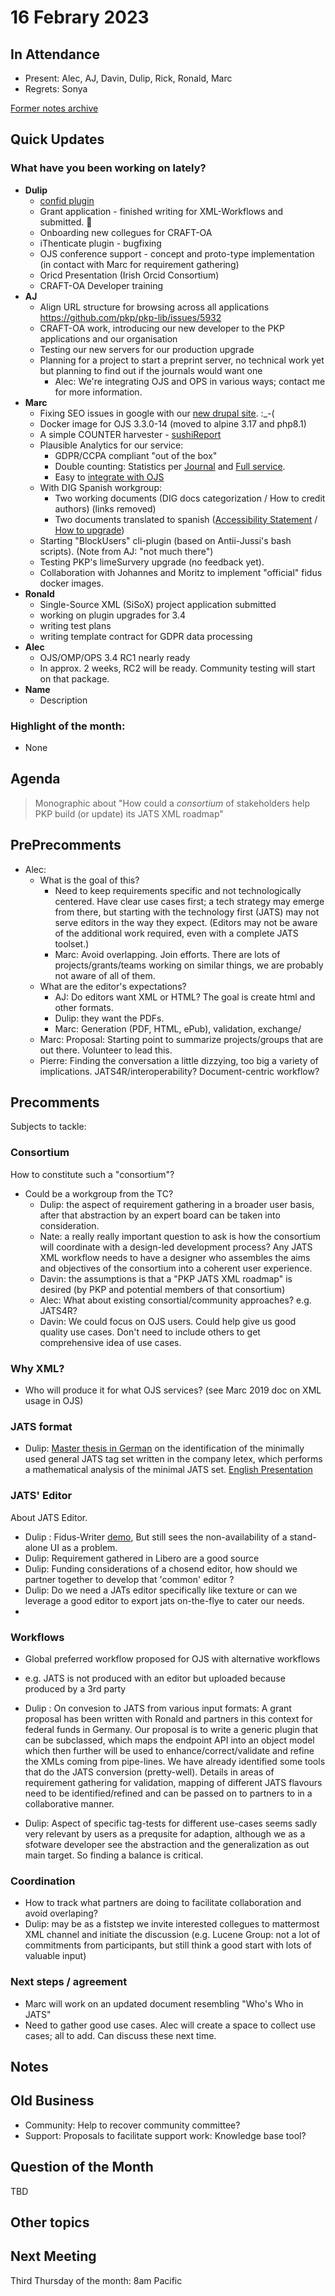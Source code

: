 # 16 Febrary 2023

In Attendance
-------------

- Present: Alec, AJ, Davin, Dulip, Rick, Ronald, Marc
- Regrets: Sonya

[Former notes archive](https://github.com/pkp/technical-committee/tree/main/meeting-minutes)


Quick Updates
-------------

### What have you been working on lately?

- **Dulip**
    - [confid plugin](https://github.com/withanage/confid)
    - Grant application - finished writing  for XML-Workflows and submitted. :crossed_fingers: 
    - Onboarding new collegues for CRAFT-OA
    - iThenticate plugin - bugfixing 
    - OJS conference support - concept and proto-type implementation (in contact with Marc for requirement gathering)
    - Oricd Presentation  (Irish Orcid Consortium)
    - CRAFT-OA Developer training
- **AJ**
    - Align URL structure for browsing across all applications https://github.com/pkp/pkp-lib/issues/5932
    - CRAFT-OA work, introducing our new developer to the PKP applications and our organisation
    - Testing our new servers for our production upgrade
    - Planning for a project to start a preprint server, no technical work yet but planning to find out if the journals would want one
        - Alec: We're integrating OJS and OPS in various ways; contact me for more information.
- **Marc**
    - Fixing SEO issues in google with our [new drupal site](https://publicacions.uab.cat). :_-(
    - Docker image for OJS 3.3.0-14 (moved to alpine 3.17 and php8.1)
    - A simple COUNTER harvester - [sushiReport](https://github.com/marcbria/sushiReport)
    - Plausible Analytics for our service:
        - GDPR/CCPA compliant "out of the box"
        - Double counting: Statistics per [Journal](https://statistics.precarietat.net/atheneadigital.net/) and [Full service](https://statistics.precarietat.net).
        - Easy to [integrate with OJS](https://atheneadigital.net/estadisticas)
    - With DIG Spanish workgroup:
        - Two working documents (DIG docs categorization / How to credit authors) (links removed)
        - Two documents translated to spanish ([Accessibility Statement](https://docs.pkp.sfu.ca/accessibility-statement/es/) / [How to upgrade](https://docs.pkp.sfu.ca/dev/upgrade-guide/es/))
    - Starting "BlockUsers" cli-plugin (based on Antii-Jussi's bash scripts). (Note from AJ: "not much there")
    - Testing PKP's limeSurvery upgrade (no feedback yet).
    - Collaboration with Johannes and Moritz to implement "official" fidus docker images.
- **Ronald**
    - Single-Source XML (SiSoX) project application submitted
    - working on plugin upgrades for 3.4
    - writing test plans
    - writing template contract for GDPR data processing
- **Alec**    
    - OJS/OMP/OPS 3.4 RC1 nearly ready
    - In approx. 2 weeks, RC2 will be ready. Community testing will start on that package.
- **Name**
    - Description


### Highlight of the month: ###

- None
        

Agenda
------

> Monographic about "How could a *consortium* of stakeholders help PKP build (or update) its JATS XML roadmap"


PrePrecomments
--------------

- Alec: 
    - What is the goal of this?
        - Need to keep requirements specific and not technologically centered. Have clear use cases first; a tech strategy may emerge from there, but starting with the technology first (JATS) may not serve editors in the way they expect. (Editors may not be aware of the additional work required, even with a complete JATS toolset.)
        - Marc: Avoid overlapping. Join efforts. There are lots of projects/grants/teams working on similar things, we are probably not aware of all of them.
    - What are the editor's expectations?
        - AJ: Do editors want XML or HTML? The goal is create html and other formats.
        - Dulip: they want the PDFs.
        - Marc: Generation (PDF, HTML, ePub), validation, exchange/
    - Marc: Proposal: Starting point to summarize projects/groups that are out there. Volunteer to lead this.
    - Pierre: Finding the conversation a little dizzying, too big a variety of implications. JATS4R/interoperability? Document-centric workflow?

Precomments
-----------

Subjects to tackle:

### Consortium

How to constitute such a "consortium"? 

- Could be a workgroup from the TC?
    - Dulip: the aspect of requirement gathering in a broader user basis,  after that abstraction by an expert board can  be taken into consideration.
    - Nate: a really really important question to ask is how the consortium will coordinate with a design-led development process? Any JATS XML workflow needs to have a designer who assembles the aims and objectives of the consortium into a coherent user experience.
    - Davin: the assumptions is that a "PKP JATS XML roadmap" is desired (by PKP and potential members of that consortium)
    - Alec: What about existing consortial/community approaches? e.g. JATS4R?
    - Davin: We could focus on OJS users. Could help give us good quality use cases. Don't need to include others to get comprehensive idea of use cases.

### Why XML? 

- Who will produce it for what OJS services? (see Marc 2019 doc on XML usage in OJS)

### JATS format

-  Dulip:  [Master thesis in German](https://htwk-leipzig.qucosa.de/api/qucosa%3A75773/attachment/ATT-0/) on the identification of the minimally used  general JATS tag set written in the company letex, which performs a mathematical analysis of the minimal JATS set. [English Presentation](https://www.balisage.net/Proceedings/vol26/print/Imsieke01/BalisageVol26-Imsieke01.html) 

### JATS' Editor 

About JATS Editor.
- Dulip : Fidus-Writer [demo](https://write.handbuch.io/ ), But  still sees the non-availability of a stand-alone UI as a problem. 
- Dulip: Requirement gathered in Libero are  a good source
- Dulip: Funding considerations of a chosend editor, how should we partner together to develop that 'common' editor ?
- Dulip: Do we need a JATs editor specifically like texture or can we  leverage a good editor to export jats on-the-flye to cater our needs.
- 


### Workflows

- Global preferred workflow proposed for OJS with alternative workflows 

- e.g. JATS is not produced with an editor but uploaded because produced by a 3rd party

- Dulip : On convesion to JATS from various input formats: A grant proposal has been written with Ronald and partners in this context for federal funds in Germany. Our proposal is to write a generic plugin that can be subclassed, which  maps the endpoint API into an object model which then further will be used to enhance/correct/validate and refine the XMLs coming from pipe-lines. We have already identified some tools that do the JATS conversion (pretty-well). Details in areas of  requirement gathering for validation, mapping of different JATS flavours need to be identified/refined and can be passed on to partners to in a collaborative manner.
- Dulip: Aspect of specific tag-tests for different use-cases  seems sadly very relevant by users as a prequsite for adaption, although  we as a sfotware developer see the abstraction and the generalization as  out main target. So finding a balance is critical.


### Coordination

- How to track what partners are doing to facilitate collaboration and avoid overlaping?
- Dulip: may be as a fiststep we invite  interested collegues to mattermost XML channel and initiate the discussion (e.g. Lucene Group: not a lot of commitments from participants, but still  think a good start with lots of valuable input)


### Next steps / agreement

- Marc will work on an updated document resembling "Who's Who in JATS"
- Need to gather good use cases. Alec will create a space to collect use cases; all to add. Can discuss these next time.

Notes
-----


Old Business
------------

- Community: Help to recover community committee?
- Support: Proposals to facilitate support work: Knowledge base tool?


Question of the Month
---------------------

TBD


Other topics
------------


Next Meeting
------------

Third Thursday of the month: 8am Pacific
